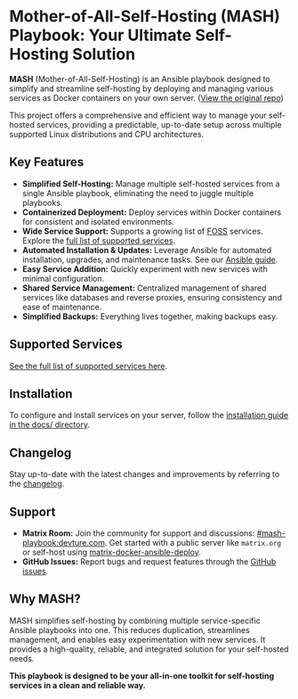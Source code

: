 # Mother-of-All-Self-Hosting (MASH) Playbook: Your Ultimate Self-Hosting Solution

**MASH** (Mother-of-All-Self-Hosting) is an Ansible playbook designed to simplify and streamline self-hosting by deploying and managing various services as Docker containers on your own server. ([View the original repo](https://github.com/mother-of-all-self-hosting/mash-playbook))

This project offers a comprehensive and efficient way to manage your self-hosted services, providing a predictable, up-to-date setup across multiple supported Linux distributions and CPU architectures. 

## Key Features

*   **Simplified Self-Hosting:** Manage multiple self-hosted services from a single Ansible playbook, eliminating the need to juggle multiple playbooks.
*   **Containerized Deployment:** Deploy services within Docker containers for consistent and isolated environments.
*   **Wide Service Support:** Supports a growing list of [FOSS](https://en.wikipedia.org/wiki/Free_and_open-source_software) services.  Explore the [full list of supported services](docs/supported-services.md).
*   **Automated Installation & Updates:** Leverage Ansible for automated installation, upgrades, and maintenance tasks. See our [Ansible guide](docs/ansible.md).
*   **Easy Service Addition:** Quickly experiment with new services with minimal configuration.
*   **Shared Service Management:** Centralized management of shared services like databases and reverse proxies, ensuring consistency and ease of maintenance.
*   **Simplified Backups:**  Everything lives together, making backups easy.

## Supported Services

[See the full list of supported services here](docs/supported-services.md).

## Installation

To configure and install services on your server, follow the [installation guide in the docs/ directory](docs/README.md).

## Changelog

Stay up-to-date with the latest changes and improvements by referring to the [changelog](CHANGELOG.md).

## Support

*   **Matrix Room:**  Join the community for support and discussions: [#mash-playbook:devture.com](https://matrixrooms.info/room/mash-playbook:devture.com).  Get started with a public server like `matrix.org` or self-host using [matrix-docker-ansible-deploy](https://github.com/spantaleev/matrix-docker-ansible-deploy).
*   **GitHub Issues:** Report bugs and request features through the [GitHub issues](https://github.com/mother-of-all-self-hosting/mash-playbook/issues).

## Why MASH?

MASH simplifies self-hosting by combining multiple service-specific Ansible playbooks into one. This reduces duplication, streamlines management, and enables easy experimentation with new services. It provides a high-quality, reliable, and integrated solution for your self-hosted needs.

**This playbook is designed to be your all-in-one toolkit for self-hosting services in a clean and reliable way.**
